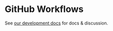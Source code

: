 # GitHub Workflows

See
[our development docs](https://prql-lang.org/book/project/contributing/development.html)
for docs & discussion.

